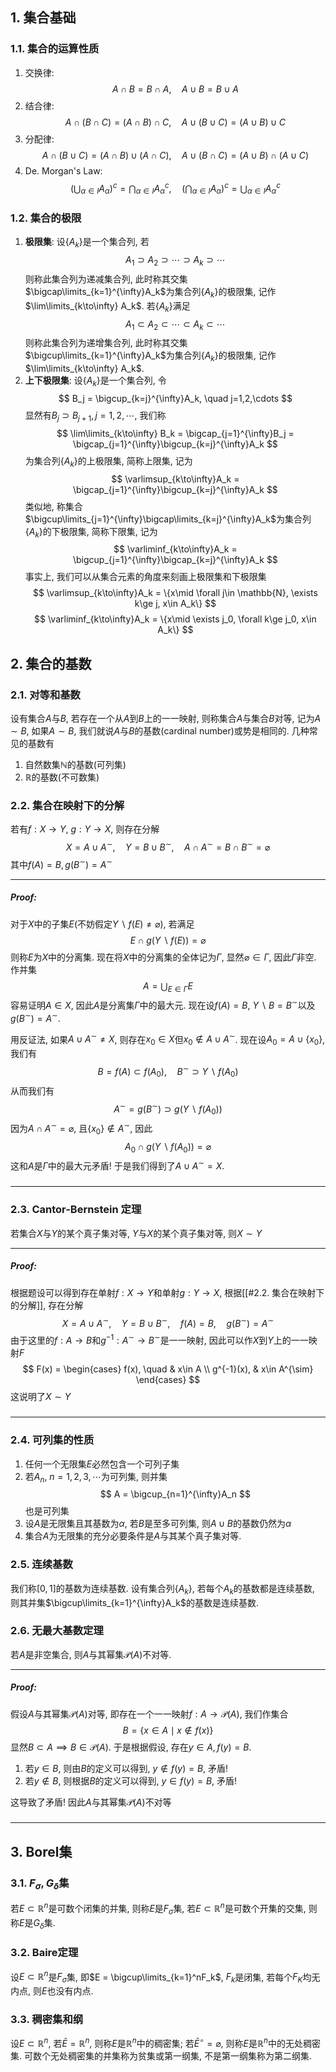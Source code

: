 ## 1. 集合基础
### 1.1. 集合的运算性质
1. 交换律: 
   $$
   A \cap B=B \cap A,\quad  A \cup B=B \cup A
   $$
2. 结合律: 
   $$
   A \cap (B \cap C)=(A \cap B) \cap C,\quad A \cup (B \cup C)=(A \cup B) \cup C
   $$
3. 分配律: 
   $$
   A \cap (B \cup C)=(A \cap B) \cup (A \cap C),\quad A \cup (B \cap C)=(A \cup B) \cap (A \cup C)
   $$
4. De. Morgan's Law: 
   $$
   \left(\bigcup_{\alpha\in I} A_{\alpha}\right)^c=\bigcap_{\alpha\in I}A^c_{\alpha},\quad  \left(\bigcap_{\alpha\in I} A_{\alpha}\right)^c=\bigcup_{\alpha\in I}A^c_{\alpha}
   $$

### 1.2. 集合的极限
1. **极限集**: 设$\{A_k\}$是一个集合列, 若
   $$
   A_1\supset A_2\supset \cdots\supset A_k\supset \cdots
   $$
   则称此集合列为递减集合列, 此时称其交集$\bigcap\limits_{k=1}^{\infty}A_k$为集合列$\{A_k\}$的极限集, 记作$\lim\limits_{k\to\infty} A_k$. 若$\{A_k\}$满足
   $$
   A_1\subset A_2\subset \cdots\subset A_k\subset \cdots
   $$
   则称此集合列为递增集合列, 此时称其交集$\bigcup\limits_{k=1}^{\infty}A_k$为集合列$\{A_k\}$的极限集, 记作$\lim\limits_{k\to\infty} A_k$. 
2. **上下极限集**: 设$\{A_k\}$是一个集合列, 令
   $$
   B_j = \bigcup_{k=j}^{\infty}A_k, \quad j=1,2,\cdots
   $$
   显然有$B_j\supset B_{j+1}, j=1,2,\cdots$, 我们称
   $$
   \lim\limits_{k\to\infty} B_k = \bigcap_{j=1}^{\infty}B_j = \bigcap_{j=1}^{\infty}\bigcup_{k=j}^{\infty}A_k 
   $$
   为集合列$\{A_k\}$的上极限集, 简称上限集, 记为
   $$
   \varlimsup_{k\to\infty}A_k = \bigcap_{j=1}^{\infty}\bigcup_{k=j}^{\infty}A_k 
   $$
   类似地, 称集合$\bigcup\limits_{j=1}^{\infty}\bigcap\limits_{k=j}^{\infty}A_k$为集合列$\{A_k\}$的下极限集, 简称下限集, 记为
   $$
   \varliminf_{k\to\infty}A_k = \bigcup_{j=1}^{\infty}\bigcap_{k=j}^{\infty}A_k 
   $$
   事实上, 我们可以从集合元素的角度来刻画上极限集和下极限集
   $$
   \varlimsup_{k\to\infty}A_k = \{x\mid \forall j\in \mathbb{N}, \exists k\ge j, x\in A_k\}
   $$
   $$
   \varliminf_{k\to\infty}A_k = \{x\mid \exists j_0, \forall k\ge j_0, x\in A_k\}
   $$


## 2. 集合的基数
### 2.1. 对等和基数
设有集合$A$与$B$, 若存在一个从$A$到$B$上的一一映射, 则称集合$A$与集合$B$对等, 记为$A\sim B$, 如果$A\sim B$, 我们就说$A$与$B$的基数(cardinal number)或势是相同的. 几种常见的基数有
1. 自然数集$\mathbb{N}$的基数(可列集)
2. $\mathbb{R}$的基数(不可数集)

### 2.2. 集合在映射下的分解
若有$f: X\to Y$, $g:Y\to X$, 则存在分解
$$
X= A\cup A^{\sim}, \quad Y = B\cup B^{\sim}, \quad A\cap A^{\sim} = B\cap B^{\sim} = \varnothing
$$
其中$f(A) = B, g(B^{\sim}) = A^{\sim}$
___
##### Proof: 
对于$X$中的子集$E$(不妨假定$Y\backslash f(E)\neq \varnothing$), 若满足
$$
E\cap g(Y\backslash f(E)) = \varnothing
$$
则称$E$为$X$中的分离集. 现在将$X$中的分离集的全体记为$\Gamma$, 显然$\varnothing\in \Gamma$, 因此$\Gamma$非空. 作并集
$$
A = \bigcup_{E\in \Gamma} E
$$
容易证明$A\in X$, 因此$A$是分离集$\Gamma$中的最大元. 现在设$f(A) = B$, $Y\backslash B = B^{\sim}$以及$g(B^{\sim}) = A^{\sim}$. 

用反证法, 如果$A\cup A^{\sim}\neq X$, 则存在$x_0\in X$但$x_0\notin A\cup A^{\sim}$. 现在设$A_0 = A\cup\{x_0\}$, 我们有
$$
B = f(A)\subset f(A_0), \quad B^{\sim} \supset Y\backslash f(A_0)
$$
从而我们有
$$
A^{\sim} = g(B^{\sim})\supset g(Y\backslash f(A_0)) 
$$
因为$A\cap A^{\sim} = \varnothing$, 且$\{x_0\}\notin A^{\sim}$, 因此
$$
A_0\cap g(Y\backslash f(A_0)) = \varnothing
$$
这和$A$是$\Gamma$中的最大元矛盾! 于是我们得到了$A\cup A^{\sim} = X$. 
#####
___
### 2.3. Cantor-Bernstein 定理
若集合$X$与$Y$的某个真子集对等, $Y$与$X$的某个真子集对等, 则$X\sim Y$
___
##### Proof: 
根据题设可以得到存在单射$f:X\to Y$和单射$g: Y\to X$, 根据[[#2.2. 集合在映射下的分解]], 存在分解
$$
X = A\cup A^{\sim},\quad  Y = B\cup B^{\sim}, \quad f(A) = B, \quad g(B^{\sim}) = A^{\sim}
$$
由于这里的$f: A\to B$和$g^{-1}: A^{\sim}\to B^{\sim}$是一一映射, 因此可以作$X$到$Y$上的一一映射$F$
$$
F(x) = \begin{cases} f(x), \quad & x\in A \\ g^{-1}(x), & x\in A^{\sim}  \end{cases}
$$
这说明了$X\sim Y$
#####
___

### 2.4. 可列集的性质
1. 任何一个无限集$E$必然包含一个可列子集
2. 若$A_n,\ n=1,2,3,\cdots$为可列集, 则并集
   $$
   A = \bigcup_{n=1}^{\infty}A_n
   $$
   也是可列集
3. 设$A$是无限集且其基数为$\alpha$, 若$B$是至多可列集, 则$A\cup B$的基数仍然为$\alpha$
4. 集合$A$为无限集的充分必要条件是$A$与其某个真子集对等. 

### 2.5. 连续基数
我们称$[0,1]$的基数为连续基数. 设有集合列$\{A_k\}$, 若每个$A_k$的基数都是连续基数, 则其并集$\bigcup\limits_{k=1}^{\infty}A_k$的基数是连续基数. 

### 2.6. 无最大基数定理
若$A$是非空集合, 则$A$与其幂集$\mathscr{P}(A)$不对等. 
___
##### Proof: 
假设$A$与其幂集$\mathscr{P}(A)$对等, 即存在一个一一映射$f: A\to\mathscr{P}(A)$, 我们作集合
$$
B = \{x\in A\mid x\notin f(x)\}
$$
显然$B\subset A\implies B\in \mathscr{P}(A)$. 于是根据假设, 存在$y\in A, f(y)=B$. 
1. 若$y\in B$, 则由$B$的定义可以得到, $y\notin f(y) = B$, 矛盾!
2. 若$y\notin B$, 则根据$B$的定义可以得到, $y\in f(y) = B$, 矛盾!
   
这导致了矛盾! 因此$A$与其幂集$\mathscr{P}(A)$不对等
#####
___

## 3. Borel集
### 3.1. $F_{\sigma}, G_{\delta}$集
若$E\subset \mathbb{R}^n$是可数个闭集的并集, 则称$E$是$F_{\sigma}$集, 若$E\subset \mathbb{R}^n$是可数个开集的交集, 则称$E$是$G_{\delta}$集.

### 3.2. Baire定理
设$E\subset \mathbb{R}^n$是$F_{\sigma}$集, 即$E = \bigcup\limits_{k=1}^nF_k$, $F_k$是闭集, 若每个$F_K$均无内点, 则$E$也没有内点. 

### 3.3. 稠密集和纲
设$E\subset \mathbb{R}^n$, 若$\bar{E}=\mathbb{R}^n$, 则称$E$是$\mathbb{R}^n$中的稠密集; 若$\bar{E}^{\circ}=\varnothing$, 则称$E$是$\mathbb{R}^n$中的无处稠密集. 可数个无处稠密集的并集称为贫集或第一纲集, 不是第一纲集称为第二纲集.